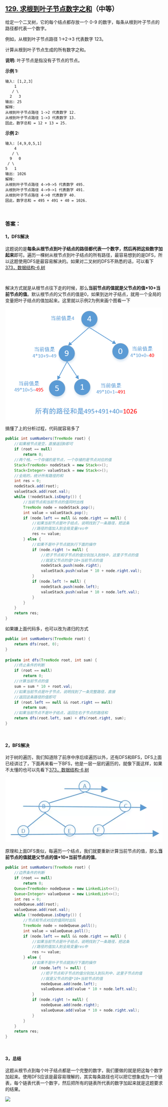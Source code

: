 ## [129. 求根到叶子节点数字之和](https://leetcode-cn.com/problems/sum-root-to-leaf-numbers/)（中等）

给定一个二叉树，它的每个结点都存放一个 0-9 的数字，每条从根到叶子节点的路径都代表一个数字。

例如，从根到叶子节点路径 1->2->3 代表数字 123。

计算从根到叶子节点生成的所有数字之和。

**说明:** 叶子节点是指没有子节点的节点。

**示例 1:**

```
输入: [1,2,3]
    1
   / \
  2   3
输出: 25
解释:
从根到叶子节点路径 1->2 代表数字 12.
从根到叶子节点路径 1->3 代表数字 13.
因此，数字总和 = 12 + 13 = 25.
```

**示例 2:**

```
输入: [4,9,0,5,1]
    4
   / \
  9   0
 / \
5   1
输出: 1026
解释:
从根到叶子节点路径 4->9->5 代表数字 495.
从根到叶子节点路径 4->9->1 代表数字 491.
从根到叶子节点路径 4->0 代表数字 40.
因此，数字总和 = 495 + 491 + 40 = 1026.
```

<br/>

### 答案：

#### 1，DFS解决

这题说的是**每条从根节点到叶子结点的路径都代表一个数字，然后再把这些数字加起来**即可。遍历一棵树从根节点到叶子结点的所有路径，最容易想到的是DFS，所以这题使用DFS是最容易解决的。如果对二叉树的DFS不熟悉的话，可以看下[373，数据结构-6,树](http://mp.weixin.qq.com/s?__biz=MzU0ODMyNDk0Mw==&mid=2247487028&idx=1&sn=e06a0cd5760e62890e60e43a279a472b&chksm=fb419d14cc36140257eb220aaeac182287b10c3cab5c803ebd54013ee3fc120d693067c2e960&scene=21#wechat_redirect)

<br>

解决方式就是从根节点往下走的时候，那么**当前节点的值就是父节点的值*10+当前节点的值**。默认根节点的父节点的值是0，如果到达叶子结点，就用一个全局的变量把叶子结点的值加起来。这里就以示例2为例来画个图看一下

![](https://raw.githubusercontent.com/sdwwld/algorithms/master/img/leetcode/0129/640.png)

搞懂了上的分析过程，代码就容易多了

```java
public int sumNumbers(TreeNode root) {
    //如果根节点是空，直接返回0即可
    if (root == null)
        return 0;
    //两个栈，一个存储的是节点，一个存储的是节点对应的值
    Stack<TreeNode> nodeStack = new Stack<>();
    Stack<Integer> valueStack = new Stack<>();
    //全局的，统计所有路径的和
    int res = 0;
    nodeStack.add(root);
    valueStack.add(root.val);
    while (!nodeStack.isEmpty()) {
        //当前节点和当前节点的值同时出栈
        TreeNode node = nodeStack.pop();
        int value = valueStack.pop();
        if (node.left == null && node.right == null) {
            //如果当前节点是叶子结点，说明找到了一条路径，把这条
            //路径的值加入到全局变量res中
            res += value;
        } else {
            //如果不是叶子节点就执行下面的操作
            if (node.right != null) {
                //把子节点和子节点的值分别加入到栈中，这里子节点的值
                //就是父节点的值*10+当前节点的值
                nodeStack.push(node.right);
                valueStack.push(value * 10 + node.right.val);
            }
            if (node.left != null) {
                nodeStack.push(node.left);
                valueStack.push(value * 10 + node.left.val);
            }
        }
    }
    return res;
}
```

如果嫌上面代码多，也可以改为递归的方式

```java
public int sumNumbers(TreeNode root) {
    return dfs(root, 0);
}

private int dfs(TreeNode root, int sum) {
    //终止条件的判断
    if (root == null)
        return 0;
    //计算当前节点的值
    sum = sum * 10 + root.val;
    //如果当前节点是叶子节点，说明找到了一条完整路径，直接
    //返回这条路径的值即可
    if (root.left == null && root.right == null)
        return sum;
    //如果当前节点不是叶子结点，返回左右子节点的路径和
    return dfs(root.left, sum) + dfs(root.right, sum);
}
```

<br>

#### 2，BFS解决

对于树的遍历，我们知道除了前序中序后续遍历以外，还有DFS和BFS，DFS上面已经讲过了，下面再来看一下BFS，他是一层一层的遍历的，就像下面这样，如果不太懂的也可以先看下[373，数据结构-6,树](http://mp.weixin.qq.com/s?__biz=MzU0ODMyNDk0Mw==&mid=2247487028&idx=1&sn=e06a0cd5760e62890e60e43a279a472b&chksm=fb419d14cc36140257eb220aaeac182287b10c3cab5c803ebd54013ee3fc120d693067c2e960&scene=21#wechat_redirect)

![](https://raw.githubusercontent.com/sdwwld/algorithms/master/img/common/641.png)

原理和上面DFS类似，每遍历一个结点，我们就要重新计算当前节点的值，那么**当前节点的值就是父节点的值*10+当前节点的值**。

```java
public int sumNumbers(TreeNode root) {
    //边界条件的判断
    if (root == null)
        return 0;
    Queue<TreeNode> nodeQueue = new LinkedList<>();
    Queue<Integer> valueQueue = new LinkedList<>();
    int res = 0;
    nodeQueue.add(root);
    valueQueue.add(root.val);
    while (!nodeQueue.isEmpty()) {
        //节点和节点对应的值同时出队
        TreeNode node = nodeQueue.poll();
        int value = valueQueue.poll();
        if (node.left == null && node.right == null) {
            //如果当前节点是叶子结点，说明找到了一条路径，把这条
            //路径的值加入到全局变量res中
            res += value;
        } else {
            //如果不是叶子节点就执行下面的操作
            if (node.left != null) {
                //把子节点和子节点的值分别加入到队列中，这里子节点的值
                //就是父节点的值*10+当前节点的值
                nodeQueue.add(node.left);
                valueQueue.add(value * 10 + node.left.val);
            }
            if (node.right != null) {
                nodeQueue.add(node.right);
                valueQueue.add(value * 10 + node.right.val);
            }
        }
    }
    return res;
}
```

<br>

#### 3，总结

这题从根节点到每个叶子结点都是一个完整的数字，我们要做的就是把这每个数字加起来。使用DFS应该是最容易理解的，其实每条路径也可以把它想象成为一个链表，每个链表代表一个数字，然后把所有的链表所代表的数字加起来就是这题要求的结果。



![](https://img-blog.csdnimg.cn/20200807155236311.png)

